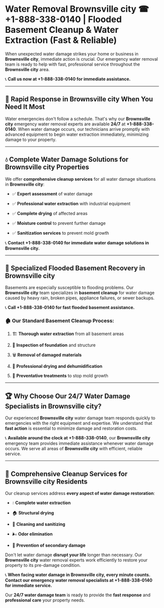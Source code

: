 # Water Removal Brownsville city ☎ +1-888-338-0140 | Flooded Basement Cleanup & Water Extraction (Fast & Reliable)

When unexpected water damage strikes your home or business in **Brownsville city**, immediate action is crucial. Our emergency water removal team is ready to help with fast, professional service throughout the **Brownsville city** area. 

📞 **Call us now at +1-888-338-0140 for immediate assistance.**
---
## 🚀 Rapid Response in Brownsville city When You Need It Most
Water emergencies don't follow a schedule. That's why our **Brownsville city** emergency water removal experts are available **24/7** at **+1-888-338-0140**. When water damage occurs, our technicians arrive promptly with advanced equipment to begin water extraction immediately, minimizing damage to your property.
---
## 💧 Complete Water Damage Solutions for Brownsville city Properties
We offer **comprehensive cleanup services** for all water damage situations in **Brownsville city**:
- ✅ **Expert assessment** of water damage  
- ✅ **Professional water extraction** with industrial equipment  
- ✅ **Complete drying** of affected areas  
- ✅ **Moisture control** to prevent further damage  
- ✅ **Sanitization services** to prevent mold growth  
📞 **Contact +1-888-338-0140 for immediate water damage solutions in Brownsville city.**
---
## 🌊 Specialized Flooded Basement Recovery in Brownsville city
Basements are especially susceptible to flooding problems. Our **Brownsville city** team specializes in **basement cleanup** for water damage caused by heavy rain, broken pipes, appliance failures, or sewer backups. 
📞 **Call +1-888-338-0140 for fast flooded basement assistance.**
### 🏚️ Our Standard Basement Cleanup Process:
1. 🏗️ **Thorough water extraction** from all basement areas  
2. 🔎 **Inspection of foundation** and structure  
3. 🗑️ **Removal of damaged materials**  
4. 💨 **Professional drying and dehumidification**  
5. 🚫 **Preventative treatments** to stop mold growth  
---
## 🏆 Why Choose Our 24/7 Water Damage Specialists in Brownsville city?
Our experienced **Brownsville city** water damage team responds quickly to emergencies with the right equipment and expertise. We understand that **fast action** is essential to minimize damage and restoration costs.
📞 **Available around the clock at +1-888-338-0140**, our **Brownsville city** emergency team provides immediate assistance whenever water damage occurs. We serve all areas of **Brownsville city** with efficient, reliable service.
---
## 🧹 Comprehensive Cleanup Services for Brownsville city Residents
Our cleanup services address **every aspect of water damage restoration**:
- 💧 **Complete water extraction**  
- 🏠 **Structural drying**  
- 🧼 **Cleaning and sanitizing**  
- 🌬️ **Odor elimination**  
- 🚫 **Prevention of secondary damage**  
Don't let water damage **disrupt your life** longer than necessary. Our **Brownsville city** water removal experts work efficiently to restore your property to its pre-damage condition.
📞 **When facing water damage in Brownsville city, every minute counts. Contact our emergency water removal specialists at +1-888-338-0140 for immediate service.**
Our **24/7 water damage team** is ready to provide the **fast response** and **professional care** your property needs.
